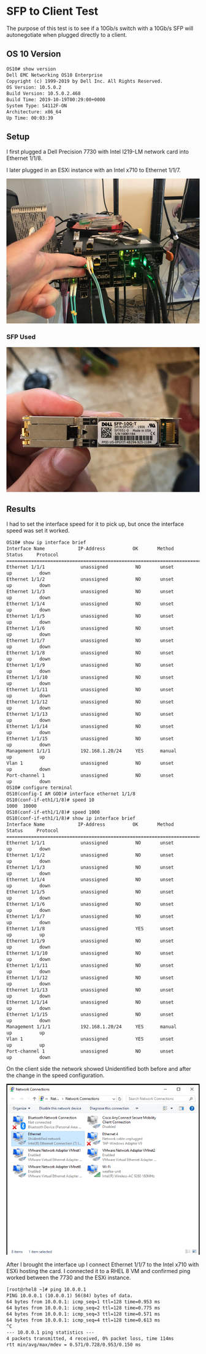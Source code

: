 # SFP to Client Test

The purpose of this test is to see if a 10Gb/s switch with a 10Gb/s SFP will
autonegotiate when plugged directly to a client.

## OS 10 Version

    OS10# show version
    Dell EMC Networking OS10 Enterprise
    Copyright (c) 1999-2019 by Dell Inc. All Rights Reserved.
    OS Version: 10.5.0.2
    Build Version: 10.5.0.2.468
    Build Time: 2019-10-19T00:29:00+0000
    System Type: S4112F-ON
    Architecture: x86_64
    Up Time: 00:03:39

## Setup

I first plugged a Dell Precision 7730 with Intel I219-LM network card into
Ethernet 1/1/8.

I later plugged in an ESXi instance with an Intel x710 to Ethernet 1/1/7.

![](images/physical_config.JPG)

### SFP Used

![](images/sfp.JPG)

## Results

I had to set the interface speed for it to pick up, but once the interface speed
was set it worked.

    OS10# show ip interface brief
    Interface Name            IP-Address          OK       Method       Status     Protocol
    =========================================================================================
    Ethernet 1/1/1             unassigned          NO       unset        up          down
    Ethernet 1/1/2             unassigned          NO       unset        up          down
    Ethernet 1/1/3             unassigned          NO       unset        up          down
    Ethernet 1/1/4             unassigned          NO       unset        up          down
    Ethernet 1/1/5             unassigned          NO       unset        up          down
    Ethernet 1/1/6             unassigned          NO       unset        up          down
    Ethernet 1/1/7             unassigned          NO       unset        up          down
    Ethernet 1/1/8             unassigned          NO       unset        up          down
    Ethernet 1/1/9             unassigned          NO       unset        up          down
    Ethernet 1/1/10            unassigned          NO       unset        up          down
    Ethernet 1/1/11            unassigned          NO       unset        up          down
    Ethernet 1/1/12            unassigned          NO       unset        up          down
    Ethernet 1/1/13            unassigned          NO       unset        up          down
    Ethernet 1/1/14            unassigned          NO       unset        up          down
    Ethernet 1/1/15            unassigned          NO       unset        up          down
    Management 1/1/1           192.168.1.20/24     YES      manual       up          up
    Vlan 1                     unassigned          NO       unset        up          down
    Port-channel 1             unassigned          NO       unset        up          down
    OS10# configure terminal
    OS10(config-I AM GOD)# interface ethernet 1/1/8
    OS10(conf-if-eth1/1/8)# speed 10
    1000  10000
    OS10(conf-if-eth1/1/8)# speed 1000
    OS10(conf-if-eth1/1/8)# show ip interface brief
    Interface Name            IP-Address          OK       Method       Status     Protocol
    =========================================================================================
    Ethernet 1/1/1             unassigned          NO       unset        up          down
    Ethernet 1/1/2             unassigned          NO       unset        up          down
    Ethernet 1/1/3             unassigned          NO       unset        up          down
    Ethernet 1/1/4             unassigned          NO       unset        up          down
    Ethernet 1/1/5             unassigned          NO       unset        up          down
    Ethernet 1/1/6             unassigned          NO       unset        up          down
    Ethernet 1/1/7             unassigned          NO       unset        up          down
    Ethernet 1/1/8             unassigned          YES      unset        up          up
    Ethernet 1/1/9             unassigned          NO       unset        up          down
    Ethernet 1/1/10            unassigned          NO       unset        up          down
    Ethernet 1/1/11            unassigned          NO       unset        up          down
    Ethernet 1/1/12            unassigned          NO       unset        up          down
    Ethernet 1/1/13            unassigned          NO       unset        up          down
    Ethernet 1/1/14            unassigned          NO       unset        up          down
    Ethernet 1/1/15            unassigned          NO       unset        up          down
    Management 1/1/1           192.168.1.20/24     YES      manual       up          up
    Vlan 1                     unassigned          YES      unset        up          up
    Port-channel 1             unassigned          NO       unset        up          down

On the client side the network showed Unidentified both before and after the change
in the speed configuration.

![](images/network_config.PNG)

After I brought the interface up I connect Ethernet 1/1/7 to the Intel x710 with
ESXi hosting the card. I connected it to a RHEL 8 VM and confirmed ping worked
between the 7730 and the ESXi instance.

    [root@rhel8 ~]# ping 10.0.0.1
    PING 10.0.0.1 (10.0.0.1) 56(84) bytes of data.
    64 bytes from 10.0.0.1: icmp_seq=1 ttl=128 time=0.953 ms
    64 bytes from 10.0.0.1: icmp_seq=2 ttl=128 time=0.775 ms
    64 bytes from 10.0.0.1: icmp_seq=3 ttl=128 time=0.571 ms
    64 bytes from 10.0.0.1: icmp_seq=4 ttl=128 time=0.613 ms
    ^C
    --- 10.0.0.1 ping statistics ---
    4 packets transmitted, 4 received, 0% packet loss, time 114ms
    rtt min/avg/max/mdev = 0.571/0.728/0.953/0.150 ms